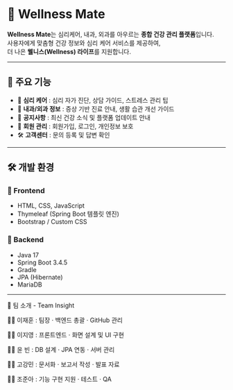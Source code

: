 # 🌿 Wellness Mate

**Wellness Mate**는 심리케어, 내과, 외과를 아우르는 **종합 건강 관리 플랫폼**입니다.  
사용자에게 맞춤형 건강 정보와 심리 케어 서비스를 제공하여,  
더 나은 **웰니스(Wellness) 라이프**를 지원합니다.

---

## 📌 주요 기능
- 🧠 **심리 케어** : 심리 자가 진단, 상담 가이드, 스트레스 관리 팁
- 🏥 **내과/외과 정보** : 증상 기반 진료 안내, 생활 습관 개선 가이드
- 📢 **공지사항** : 최신 건강 소식 및 플랫폼 업데이트 안내
- 👤 **회원 관리** : 회원가입, 로그인, 개인정보 보호
- 🛠️ **고객센터** : 문의 등록 및 답변 확인

---

## 🛠️ 개발 환경
### 🔹 Frontend
- HTML, CSS, JavaScript
- Thymeleaf (Spring Boot 템플릿 엔진)
- Bootstrap / Custom CSS

### 🔹 Backend
- Java 17  
- Spring Boot 3.4.5  
- Gradle  
- JPA (Hibernate)  
- MariaDB  

---

👥 팀 소개 - Team Insight

🧑‍💻 이재훈 : 팀장 · 백엔드 총괄 · GitHub 관리

👩‍💻 이지영 : 프론트엔드 · 화면 설계 및 UI 구현

👨‍💻 윤 빈 : DB 설계 · JPA 연동 · 서버 관리

👩‍💻 고강민 : 문서화 · 보고서 작성 · 발표 자료

👨‍💻 조준아 : 기능 구현 지원 · 테스트 · QA
